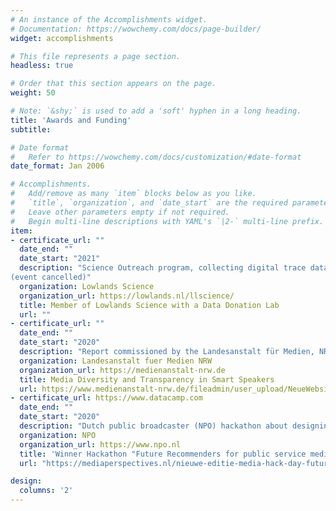 ```yaml
---
# An instance of the Accomplishments widget.
# Documentation: https://wowchemy.com/docs/page-builder/
widget: accomplishments

# This file represents a page section.
headless: true

# Order that this section appears on the page.
weight: 50

# Note: `&shy;` is used to add a 'soft' hyphen in a long heading.
title: 'Awards and Funding'
subtitle:

# Date format
#   Refer to https://wowchemy.com/docs/customization/#date-format
date_format: Jan 2006

# Accomplishments.
#   Add/remove as many `item` blocks below as you like.
#   `title`, `organization`, and `date_start` are the required parameters.
#   Leave other parameters empty if not required.
#   Begin multi-line descriptions with YAML's `|2-` multi-line prefix.
item:
- certificate_url: ""
  date_end: ""
  date_start: "2021"
  description: "Science Outreach program, collecting digital trace data with the “DataDonationLab” during the Lowlands festival
(event cancelled)"
  organization: Lowlands Science
  organization_url: https://lowlands.nl/llscience/
  title: Member of Lowlands Science with a Data Donation Lab
  url: ""
- certificate_url: ""
  date_end: ""
  date_start: "2020"
  description: "Report commissioned by the Landesanstalt für Medien, NRW. Cooperation with TU Dresden (50,000€, member of the research team)"
  organization: Landesanstalt fuer Medien NRW
  organization_url: https://medienanstalt-nrw.de
  title: Media Diversity and Transparency in Smart Speakers
  url: https://www.medienanstalt-nrw.de/fileadmin/user_upload/NeueWebsite_0120/Themen/Radio/LFMNRW_Whitepaper_Sprachassistenten_final.pdf
- certificate_url: https://www.datacamp.com
  date_end: ""
  date_start: "2020"
  description: "Dutch public broadcaster (NPO) hackathon about designing a diversity-aware recommender system (3000€)"
  organization: NPO
  organization_url: https://www.npo.nl
  title: 'Winner Hackathon "Future Recommenders for public service media'
  url: "https://mediaperspectives.nl/nieuwe-editie-media-hack-day-future-recommenders-for-public-media/"

design:
  columns: '2' 
---
```

